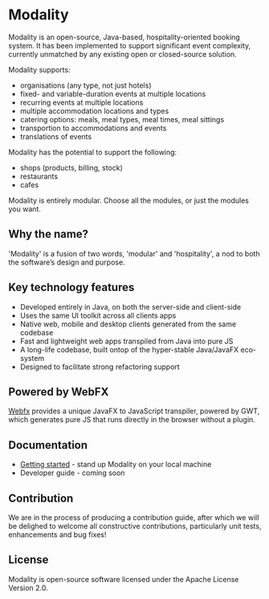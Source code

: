 # Modality
Modality is an open-source, Java-based, hospitality-oriented booking system. It has been implemented to support significant event complexity, currently unmatched by any existing open or closed-source solution. 

Modality supports:

* organisations (any type, not just hotels)
* fixed- and variable-duration events at multiple locations
* recurring events at multiple locations
* multiple accommodation locations and types
* catering options: meals, meal types, meal times, meal sittings
* transportion to accommodations and events
* translations of events

Modality has the potential to support the following:

* shops (products, billing, stock)
* restaurants
* cafes

Modality is entirely modular. Choose all the modules, or just the modules you want.


## Why the name?
'Modality' is a fusion of two words, 'modular' and 'hospitality', a nod to both the software’s design and purpose.


## Key technology features
* Developed entirely in Java, on both the server-side and client-side
* Uses the same UI toolkit across all clients apps
* Native web, mobile and desktop clients generated from the same codebase
* Fast and lightweight web apps transpiled from Java into pure JS
* A long-life codebase, built ontop of the hyper-stable Java/JavaFX eco-system
* Designed to facilitate strong refactoring support


## Powered by WebFX
[Webfx](https://webfx.dev) provides a unique JavaFX to JavaScript transpiler, powered by GWT, which generates pure JS that runs directly in the browser without a plugin.


## Documentation
* [Getting started](https://docs.modality-project.org) - stand up Modality on your local machine
* Developer guide - coming soon


## Contribution
We are in the process of producing a contribution guide, after which we will be delighed to welcome all constructive contributions, particularly unit tests, enhancements and bug fixes!


## License
Modality is open-source software licensed under the Apache License Version 2.0.
